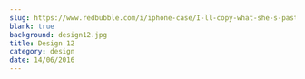 ```yaml
---
slug: https://www.redbubble.com/i/iphone-case/I-ll-copy-what-she-s-pasting-by-solo244/14283947.PM7U2
blank: true
background: design12.jpg
title: Design 12
category: design
date: 14/06/2016
---
```

